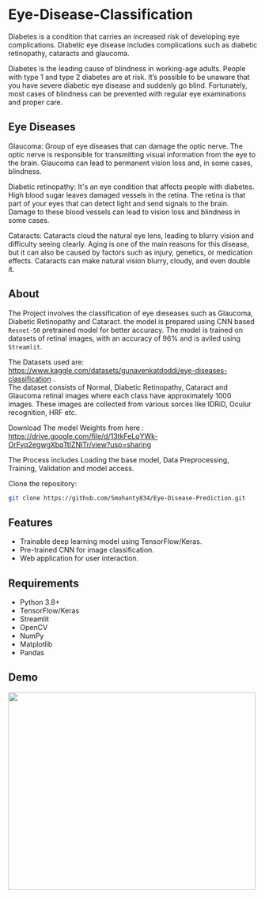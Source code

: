 # Eye-Disease-Classification <br/>
Diabetes is a condition that carries an increased risk of developing eye complications. Diabetic eye disease includes complications such as diabetic retinopathy, cataracts and glaucoma.

Diabetes is the leading cause of blindness in working-age adults. People with type 1 and type 2 diabetes are at risk. It’s possible to be unaware that you have severe diabetic eye disease and suddenly go blind. Fortunately, most cases of blindness can be prevented with regular eye examinations and proper care.

## Eye Diseases
Glaucoma: Group of eye diseases that can damage the optic nerve. The optic nerve is responsible for transmitting visual information from the eye to the brain. Glaucoma can lead to permanent vision loss and, in some cases, blindness.

Diabetic retinopathy: It's an eye condition that affects people with diabetes. High blood sugar leaves damaged vessels in the retina. The retina is that part of your eyes that can detect light and send signals to the brain. Damage to these blood vessels can lead to vision loss and blindness in some cases.

Cataracts: Cataracts cloud the natural eye lens, leading to blurry vision and difficulty seeing clearly. Aging is one of the main reasons for this disease, but it can also be caused by factors such as injury, genetics, or medication effects. Cataracts can make natural vision blurry, cloudy, and even double it.

## About
The Project involves the classification of eye dieseases such as Glaucoma, Diabetic Retinopathy and Cataract. the model is prepared using CNN based `Resnet-50` pretrained model for better accuracy. The model is trained on datasets of retinal images, with an accuracy of 96% and is aviled using `Streamlit`.<br/>

The Datasets used are: https://www.kaggle.com/datasets/gunavenkatdoddi/eye-diseases-classification .<br/>
The dataset consists of Normal, Diabetic Retinopathy, Cataract and Glaucoma retinal images where each class have approximately 1000 images. These images are collected from various sorces like IDRiD, Oculur recognition, HRF etc.<br/>

Download The model Weights from here : https://drive.google.com/file/d/13tkFeLqYWk-OrFyq2egwgXbqTtIZNITr/view?usp=sharing

The Process includes Loading the base model, Data Preprocessing, Training, Validation and model access.<br/>

Clone the repository:
   ```bash
   git clone https://github.com/Smohanty834/Eye-Disease-Prediction.git
```
## Features
- Trainable deep learning model using TensorFlow/Keras.
- Pre-trained CNN for image classification.
- Web application for user interaction.

## Requirements
- Python 3.8+
- TensorFlow/Keras
- Streamlit
- OpenCV
- NumPy
- Matplotlib
- Pandas

## Demo
<img src="https://github.com/user-attachments/assets/8a6e8c90-40e1-4810-b0d8-42773e38c8a5" width=500 height=400>
